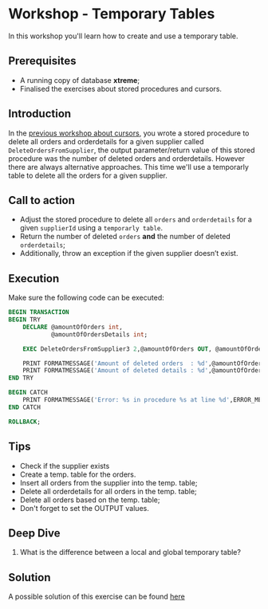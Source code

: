 # Workshop - Temporary Tables
In this workshop you'll learn how to create and use a temporary table.

## Prerequisites
- A running copy of database **xtreme**;
- Finalised the exercises about stored procedures and cursors.

## Introduction
In the [previous workshop about cursors](/workshops/cursors.md), you wrote a stored procedure to delete all orders and orderdetails for a given supplier called `DeleteOrdersFromSupplier`, the output parameter/return value of this stored procedure was the number of deleted orders and orderdetails. However there are always alternative approaches. This time we'll use a temporarly table to delete all the orders for a given supplier.

## Call to action
- Adjust the stored procedure to delete all `orders` and `orderdetails` for a given `supplierId` using a `temporarly table`.
- Return the number of deleted `orders` **and** the number of deleted `orderdetails`;
- Additionally, throw an exception if the given supplier doesn’t exist.

## Execution
Make sure the following code can be executed:

```sql
BEGIN TRANSACTION
BEGIN TRY
    DECLARE @amountOfOrders int, 
            @amountOfOrdersDetails int;

    EXEC DeleteOrdersFromSupplier3 2,@amountOfOrders OUT, @amountOfOrdersDetails OUT;

    PRINT FORMATMESSAGE('Amount of deleted orders  : %d',@amountOfOrders);
    PRINT FORMATMESSAGE('Amount of deleted details : %d',@amountOfOrdersDetails);
END TRY

BEGIN CATCH
    PRINT FORMATMESSAGE('Error: %s in procedure %s at line %d',ERROR_MESSAGE(),ERROR_PROCEDURE(), ERROR_LINE());
END CATCH

ROLLBACK;
```

## Tips
- Check if the supplier exists
- Create a temp. table for the orders.
- Insert all orders from the supplier into the temp. table;
- Delete all orderdetails for all orders in the temp. table;
- Delete all orders based on the temp. table; 
- Don't forget to set the OUTPUT values.

## Deep Dive
1. What is the difference between a local and global temporary table?

## Solution
A possible solution of this exercise can be found [here](solutions/temp-tables.sql)
